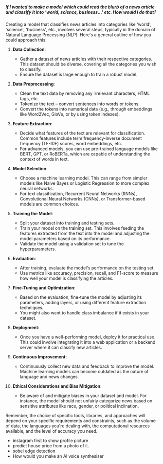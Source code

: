 ##### If I wanted to make a model which could read the blurb of a news article and classify it into 'world, science, business...' etc. How would I do that?

Creating a model that classifies news articles into categories like 'world', 'science', 'business', etc., involves several steps, typically in the domain of Natural Language Processing (NLP). Here's a general outline of how you could approach this:

1. **Data Collection**: 
   - Gather a dataset of news articles with their respective categories. This dataset should be diverse, covering all the categories you wish to classify.
   - Ensure the dataset is large enough to train a robust model.

2. **Data Preprocessing**:
   - Clean the text data by removing any irrelevant characters, HTML tags, etc.
   - Tokenize the text – convert sentences into words or tokens.
   - Convert the tokens into numerical data (e.g., through embeddings like Word2Vec, GloVe, or by using token indexes).

3. **Feature Extraction**:
   - Decide what features of the text are relevant for classification. Common features include term frequency-inverse document frequency (TF-IDF) scores, word embeddings, etc.
   - For advanced models, you can use pre-trained language models like BERT, GPT, or RoBERTa, which are capable of understanding the context of words in text.

4. **Model Selection**:
   - Choose a machine learning model. This can range from simpler models like Naive Bayes or Logistic Regression to more complex neural networks.
   - For text classification, Recurrent Neural Networks (RNNs), Convolutional Neural Networks (CNNs), or Transformer-based models are common choices.

5. **Training the Model**:
   - Split your dataset into training and testing sets.
   - Train your model on the training set. This involves feeding the features extracted from the text into the model and adjusting the model parameters based on its performance.
   - Validate the model using a validation set to tune the hyperparameters.

6. **Evaluation**:
   - After training, evaluate the model's performance on the testing set.
   - Use metrics like accuracy, precision, recall, and F1-score to measure how well your model is classifying the articles.

7. **Fine-Tuning and Optimization**:
   - Based on the evaluation, fine-tune the model by adjusting its parameters, adding layers, or using different feature extraction techniques.
   - You might also want to handle class imbalance if it exists in your dataset.

8. **Deployment**:
   - Once you have a well-performing model, deploy it for practical use. This could involve integrating it into a web application or a backend server where it can classify new articles.

9. **Continuous Improvement**:
   - Continuously collect new data and feedback to improve the model. Machine learning models can become outdated as the nature of language and news changes.

10. **Ethical Considerations and Bias Mitigation**:
    - Be aware of and mitigate biases in your dataset and model. For instance, the model should not unfairly categorize news based on sensitive attributes like race, gender, or political inclination.

Remember, the choice of specific tools, libraries, and approaches will depend on your specific requirements and constraints, such as the volume of data, the languages you're dealing with, the computational resources available, and the level of accuracy you need.


- instagram first to show profile picture
- predict house price from a photo of it. 
- sobel edge detection
- How would you make an AI voice synthesiser 
